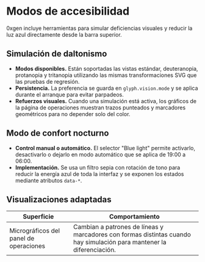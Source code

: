# Modos de accesibilidad

0xgen incluye herramientas para simular deficiencias visuales y reducir la luz azul directamente desde la barra superior.

## Simulación de daltonismo

- **Modos disponibles.** Están soportadas las vistas estándar, deuteranopia, protanopia y tritanopia utilizando las mismas transformaciones SVG que las pruebas de regresión.
- **Persistencia.** La preferencia se guarda en `glyph.vision.mode` y se aplica durante el arranque para evitar parpadeos.
- **Refuerzos visuales.** Cuando una simulación está activa, los gráficos de la página de operaciones muestran trazos punteados y marcadores geométricos para no depender solo del color.

## Modo de confort nocturno

- **Control manual o automático.** El selector "Blue light" permite activarlo, desactivarlo o dejarlo en modo automático que se aplica de 19:00 a 06:00.
- **Implementación.** Se usa un filtro sepia con rotación de tono para reducir la energía azul de toda la interfaz y se exponen los estados mediante atributos `data-*`.

## Visualizaciones adaptadas

| Superficie | Comportamiento |
| --- | --- |
| Micrográficos del panel de operaciones | Cambian a patrones de líneas y marcadores con formas distintas cuando hay simulación para mantener la diferenciación. |
